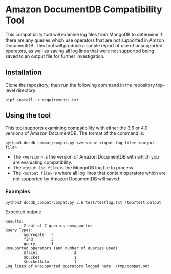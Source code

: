 # Amazon DocumentDB Compatibility Tool
This compatibility tool will examine log files from MongoDB
to determine if there are any queries which use operators that
are not supported in Amzon DocumentDB. This tool will produce a
simple report of use of unsupported operators, as well as saving
all log lines that were not supported being saved to an output
file for further investigation.

## Installation
Clone the repository, then run the following command in the repository
top-level directory: 
```
pip3 install -r requirements.txt
```

## Using the tool
This tool supports examining compatibility with either the 3.6
or 4.0 versions of Amazon DocumentDB. The format of the command is:
```
python3 docdb_compat/compat.py <version> <input log file> <output file>
```

* The `<version>` is the version of Amazon DocumentDB with which you
are evaluating compatibility.
* The `<input log file>` is the MongoDB log file to process
* The `<output file>` is where all log lines that contain operators
which are not supported by Amazon DocumentDB will saved

### Examples
```
python3 docdb_compat/compat.py 3.6 test/testlog.txt /tmp/test.output
```
Expected output:
```
Results:
        2 out of 7 queries unsupported
Query Types:
        aggregate   3
        find        3
        query       1
Unsuported operators (and number of queries used)
        $facet                2
        $bucket               1
        $bucketAuto           1
Log lines of unsupported operators logged here: /tmp/compat.out
```
